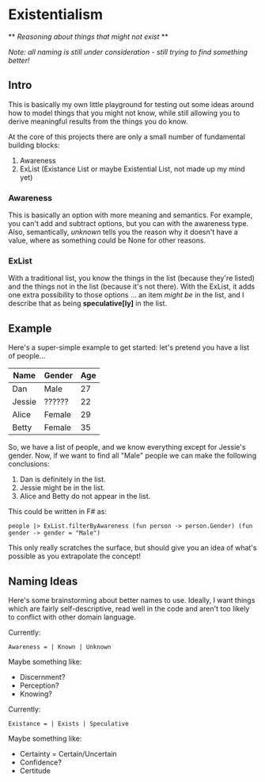 # Existentialism

** *Reasoning about things that might not exist* **

*Note: all naming is still under consideration - still trying to find something better!*

## Intro

This is basically my own little playground for testing out some ideas around how to model things that you might not know, while still allowing you to derive meaningful results from the things you do know.

At the core of this projects there are only a small number of fundamental building blocks:

1. Awareness
2. ExList (Existance List or maybe Existential List, not made up my mind yet)

### Awareness

This is basically an option with more meaning and semantics. For example, you can't add and subtract options, but you can with the awareness type. Also, semantically, *unknown* tells you the reason why it doesn't have a value, where as something could be None for other reasons.

### ExList

With a traditional list, you know the things in the list (because they're listed) and the things not in the list (because it's not there). With the ExList, it adds one extra possibility to those options ... an item *might be* in the list, and I describe that as being **speculative[ly]** in the list.

## Example
Here's a super-simple example to get started: let's pretend you have a list of people...

| Name		| Gender	| Age	|
|------		|----------	|------	|
| Dan		| Male		| 27	|
| Jessie	| ??????	| 22	|
| Alice		| Female	| 29	|
| Betty		| Female	| 35	|

So, we have a list of people, and we know everything except for Jessie's gender. Now, if we want to find all "Male" people we can make the following conclusions:

1. Dan is definitely in the list.
2. Jessie might be in the list.
3. Alice and Betty do not appear in the list.

This could be written in F# as:

    people |> ExList.filterByAwareness (fun person -> person.Gender) (fun gender -> gender = "Male")

This only really scratches the surface, but should give you an idea of what's possible as you extrapolate the concept!

## Naming Ideas

Here's some brainstorming about better names to use. Ideally, I want things which are fairly self-descriptive, read well in the code and aren't too likely to conflict with other domain language.

Currently:

    Awareness = | Known | Unknown

Maybe something like:

 - Discernment?
 - Perception?
 - Knowing?

Currently:

    Existance = | Exists | Speculative

Maybe something like:

 - Certainty = Certain/Uncertain
 - Confidence?
 - Certitude
